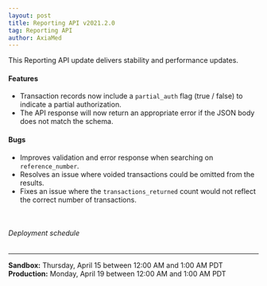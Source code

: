 ```yaml
---
layout: post
title: Reporting API v2021.2.0
tag: Reporting API
author: AxiaMed
---
```

This Reporting API update delivers stability and performance updates. 

#### Features
* Transaction records now include a `partial_auth` flag (true / false) to indicate a partial authorization.
* The API response will now return an appropriate error if the JSON body does not match the schema.

#### Bugs
* Improves validation and error response when searching on `reference_number`.
* Resolves an issue where voided transactions could be omitted from the results.
* Fixes an issue where the `transactions_returned` count would not reflect the correct number of transactions.
 

&nbsp;  
###### Deployment schedule
* * *
**Sandbox:** Thursday, April 15 between 12:00 AM and 1:00 AM PDT
<br>
**Production:** Monday, April 19 between 12:00 AM and 1:00 AM PDT

